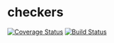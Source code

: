 # checkers
[![Coverage Status](https://coveralls.io/repos/github/cs451-ducks/checkers/badge.svg?branch=master)](https://coveralls.io/github/cs451-ducks/checkers?branch=master)
[![Build Status](https://travis-ci.org/cs451-ducks/checkers.svg?branch=master)](https://travis-ci.org/cs451-ducks/checkers)
